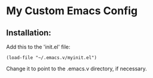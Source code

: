 # My Custom Emacs Config

## Installation:

Add this to the 'init.el' file:

~~~~
(load-file "~/.emacs.v/myinit.el")
~~~~

Change it to point to the .emacs.v directory, if necessary.
